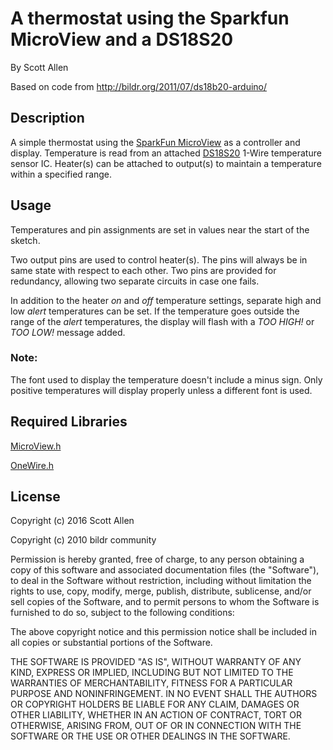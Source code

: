 # A thermostat using the Sparkfun MicroView and a DS18S20

By Scott Allen

Based on code from http://bildr.org/2011/07/ds18b20-arduino/

## Description

A simple thermostat using the [SparkFun MicroView](https://www.sparkfun.com/products/12923) as a controller and display. Temperature is read from an attached [DS18S20](https://www.maximintegrated.com/en/products/analog/sensors-and-sensor-interface/DS18S20.html/tb_tab3) 1-Wire temperature sensor IC. Heater(s) can be attached to output(s) to maintain a temperature within a specified range.

## Usage

Temperatures and pin assignments are set in values near the start of the sketch.

Two output pins are used to control heater(s). The pins will always be in same state with respect to each other. Two pins are provided for redundancy, allowing two separate circuits in case one fails.

In addition to the heater *on* and *off* temperature settings, separate high and low *alert* temperatures can be set. If the temperature goes outside the range of the *alert* temperatures, the display will flash with a *TOO HIGH!* or *TOO LOW!* message added.

### Note:

The font used to display the temperature doesn't include a minus sign. Only positive temperatures will display properly unless a different font is used.

## Required Libraries

[MicroView.h](https://github.com/sparkfun/SparkFun_MicroView_Arduino_Library/)

[OneWire.h](https://github.com/PaulStoffregen/OneWire)

## License

Copyright (c) 2016 Scott Allen

Copyright (c) 2010 bildr community

Permission is hereby granted, free of charge, to any person obtaining a copy
of this software and associated documentation files (the "Software"), to deal
in the Software without restriction, including without limitation the rights
to use, copy, modify, merge, publish, distribute, sublicense, and/or sell
copies of the Software, and to permit persons to whom the Software is
furnished to do so, subject to the following conditions:

The above copyright notice and this permission notice shall be included in
all copies or substantial portions of the Software.

THE SOFTWARE IS PROVIDED "AS IS", WITHOUT WARRANTY OF ANY KIND, EXPRESS OR
IMPLIED, INCLUDING BUT NOT LIMITED TO THE WARRANTIES OF MERCHANTABILITY,
FITNESS FOR A PARTICULAR PURPOSE AND NONINFRINGEMENT. IN NO EVENT SHALL THE
AUTHORS OR COPYRIGHT HOLDERS BE LIABLE FOR ANY CLAIM, DAMAGES OR OTHER
LIABILITY, WHETHER IN AN ACTION OF CONTRACT, TORT OR OTHERWISE, ARISING FROM,
OUT OF OR IN CONNECTION WITH THE SOFTWARE OR THE USE OR OTHER DEALINGS IN
THE SOFTWARE.

